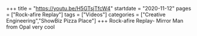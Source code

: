 +++
title = "https://youtu.be/H5GTsjTfcW4"
startdate = "2020-11-12"
pages = ["Rock-afire Replay"]
tags = ["Videos"]
categories = ["Creative Engineering","ShowBiz Pizza Place"]
+++
Rock-afire Replay- Mirror Man from Opal very cool
